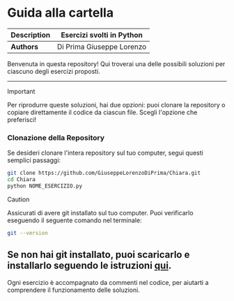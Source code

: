 # Guida alla cartella

| **Description** | Esercizi svolti in Python |
| --- | --- |
| **Authors** | Di Prima Giuseppe Lorenzo |

Benvenuta in questa repository! Qui troverai una delle possibili soluzioni per ciascuno degli esercizi proposti.

---

> [!IMPORTANT]  
> Per riprodurre queste soluzioni, hai due opzioni: puoi clonare la repository o copiare direttamente il codice da ciascun file. Scegli l'opzione che preferisci!

### Clonazione della Repository
Se desideri clonare l'intera repository sul tuo computer, segui questi semplici passaggi:
```bash
git clone https://github.com/GiuseppeLorenzoDiPrima/Chiara.git
cd Chiara
python NOME_ESERCIZIO.py
```

> [!CAUTION]
>  Assicurati di avere git installato sul tuo computer. Puoi verificarlo eseguendo il seguente comando nel terminale:
```bash
git --version
```
## Se non hai git installato, puoi scaricarlo e installarlo seguendo le istruzioni [qui](https://git-scm.com/downloads).
Ogni esercizio è accompagnato da commenti nel codice, per aiutarti a comprendere il funzionamento delle soluzioni.
